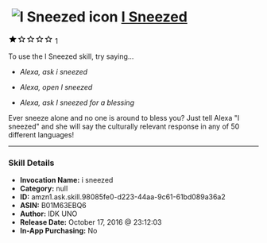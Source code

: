 # &nbsp;<img src="skill_icon" alt="I Sneezed icon" width="36"> [I Sneezed](http://alexa.amazon.com/#skills/amzn1.ask.skill.98085fe0-d223-44aa-9c61-61bd089a36a2)
![1 stars](../../images/ic_star_black_18dp_1x.png)![1 stars](../../images/ic_star_border_black_18dp_1x.png)![1 stars](../../images/ic_star_border_black_18dp_1x.png)![1 stars](../../images/ic_star_border_black_18dp_1x.png)![1 stars](../../images/ic_star_border_black_18dp_1x.png) 1

To use the I Sneezed skill, try saying...

* *Alexa, ask i sneezed*

* *Alexa, open I sneezed*

* *Alexa, ask I sneezed for a blessing*

Ever sneeze alone and no one is around to bless you? Just tell Alexa "I sneezed" and she will say the culturally relevant response in any of 50 different languages!

***

### Skill Details

* **Invocation Name:** i sneezed
* **Category:** null
* **ID:** amzn1.ask.skill.98085fe0-d223-44aa-9c61-61bd089a36a2
* **ASIN:** B01M63EBQ6
* **Author:** IDK UNO
* **Release Date:** October 17, 2016 @ 23:12:03
* **In-App Purchasing:** No

